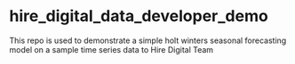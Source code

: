# hire_digital_data_developer_demo
This repo is used to demonstrate a simple holt winters seasonal forecasting model on a sample time series data to Hire Digital Team
